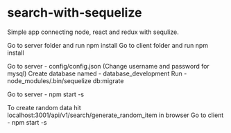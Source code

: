 # search-with-sequelize
Simple  app connecting node, react and redux with sequlize.

Go to server folder and run npm install
Go to client folder and run npm install


Go to server - config/config.json (Change username and password for mysql)
Create database named - database_development 
Run - node_modules/.bin/sequelize db:migrate


Go to server - npm start -s

To create random data hit localhost:3001/api/v1/search/generate_random_item in browser
Go to client - npm start -s
